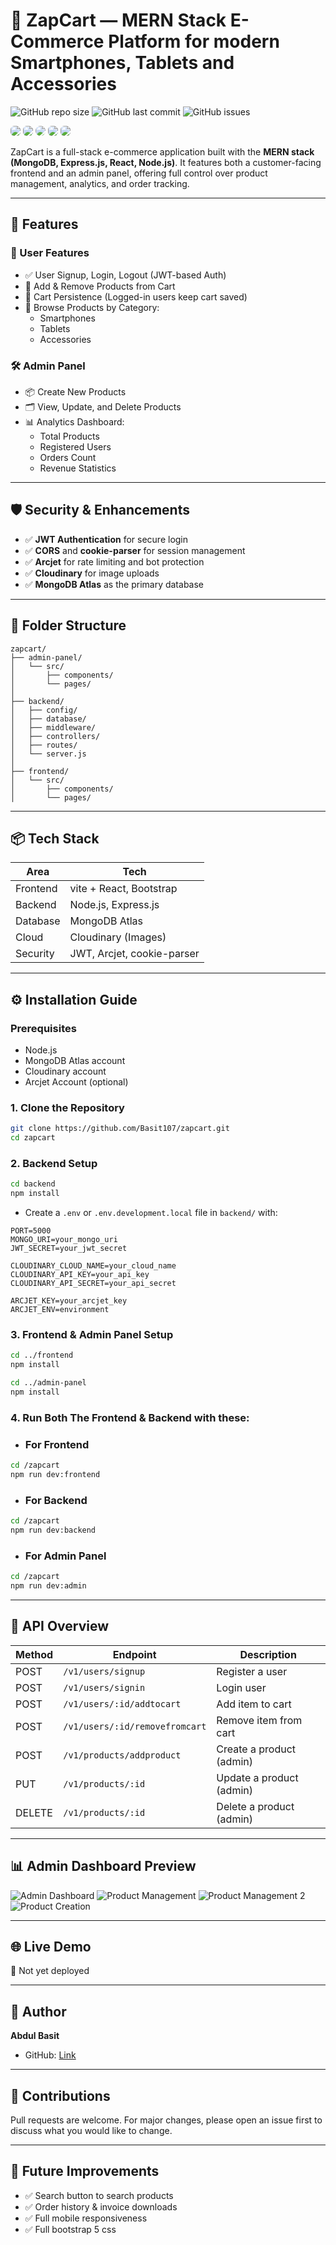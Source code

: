 
# 🛒 ZapCart — MERN Stack E-Commerce Platform for modern Smartphones, Tablets and Accessories

![GitHub repo size](https://img.shields.io/github/repo-size/Basit107/zapcart)
![GitHub last commit](https://img.shields.io/github/last-commit/Basit107/zapcart)
![GitHub issues](https://img.shields.io/github/issues/Basit107/zapcart)


<p>
  <img src="https://img.shields.io/badge/Node.js-20.x-brightgreen?style=classics&logo=node.js&logoColor=green" style="border-radius: 6px;" />
  <img src="https://img.shields.io/badge/Express.js-Backend-black?style=classic&logo=express&logoColor=white" style="border-radius: 6px;" />
  <img src="https://img.shields.io/badge/MongoDB-Atlas-green?style=classic&logo=mongodb&logoColor=lightgreen" style="border-radius: 8px;" />
  <img src="https://img.shields.io/badge/React-Frontend-61DAFB?style=classic&logo=react&logoColor=cyan" style="border-radius: 6px;" />
  <img src="https://img.shields.io/badge/Vite-Bundler-purple?style=classics&logo=vite&logoColor=yellow" style="border-radius: 6px;" />
</p>


ZapCart is a full-stack e-commerce application built with the **MERN stack (MongoDB, Express.js, React, Node.js)**. It features both a customer-facing frontend and an admin panel, offering full control over product management, analytics, and order tracking.

---

## 🚀 Features

### 🧍 User Features

- ✅ User Signup, Login, Logout (JWT-based Auth)
- 🛒 Add & Remove Products from Cart
- 🧠 Cart Persistence (Logged-in users keep cart saved)
- 📱 Browse Products by Category:
  - Smartphones
  - Tablets
  - Accessories

### 🛠 Admin Panel

- 📦 Create New Products
- 🗂 View, Update, and Delete Products
- 📊 Analytics Dashboard:
  - Total Products
  - Registered Users
  - Orders Count
  - Revenue Statistics

---

## 🛡️ Security & Enhancements

- ✅ **JWT Authentication** for secure login
- ✅ **CORS** and **cookie-parser** for session management
- ✅ **Arcjet** for rate limiting and bot protection
- ✅ **Cloudinary** for image uploads
- ✅ **MongoDB Atlas** as the primary database

---

## 📁 Folder Structure

```
zapcart/
├── admin-panel/
│   └── src/
│       ├── components/
│       └── pages/
│
├── backend/
│   ├── config/
│   ├── database/
│   ├── middleware/
│   ├── controllers/
│   ├── routes/
│   └── server.js
│
├── frontend/
│   └── src/
│       ├── components/
│       └── pages/
```

---

## 📦 Tech Stack

| Area       | Tech                         |
|------------|------------------------------|
| Frontend   | vite + React, Bootstrap      |
| Backend    | Node.js, Express.js          |
| Database   | MongoDB Atlas                |
| Cloud      | Cloudinary (Images)          |
| Security   | JWT, Arcjet, cookie-parser   |

---

## ⚙️ Installation Guide

### Prerequisites

- Node.js
- MongoDB Atlas account
- Cloudinary account
- Arcjet Account (optional)

### 1. Clone the Repository

```bash
git clone https://github.com/Basit107/zapcart.git
cd zapcart
```

### 2. Backend Setup

```bash
cd backend
npm install
```

- Create a `.env` or `.env.development.local` file in `backend/` with:

```env
PORT=5000
MONGO_URI=your_mongo_uri
JWT_SECRET=your_jwt_secret

CLOUDINARY_CLOUD_NAME=your_cloud_name
CLOUDINARY_API_KEY=your_api_key
CLOUDINARY_API_SECRET=your_api_secret

ARCJET_KEY=your_arcjet_key
ARCJET_ENV=environment
```

### 3. Frontend & Admin Panel Setup

```bash
cd ../frontend
npm install

cd ../admin-panel
npm install
```

### 4. Run Both The Frontend & Backend with these:


- <h3>For Frontend</h3>

```bash
cd /zapcart
npm run dev:frontend
```
- <h3>For Backend</h3>

```bash
cd /zapcart
npm run dev:backend
```

- <h3>For Admin Panel</h3>

```bash
cd /zapcart
npm run dev:admin
```
---

## 🔑 API Overview

| Method | Endpoint | Description |
|--------|----------|-------------|
| POST   | `/v1/users/signup` | Register a user |
| POST   | `/v1/users/signin` | Login user |
| POST   | `/v1/users/:id/addtocart` | Add item to cart |
| POST   | `/v1/users/:id/removefromcart` | Remove item from cart |
| POST   | `/v1/products/addproduct` | Create a product (admin) |
| PUT    | `/v1/products/:id` | Update a product (admin) |
| DELETE | `/v1/products/:id` | Delete a product (admin) |

---

## 📊 Admin Dashboard Preview



![Admin Dashboard](./screenshots/analytics.png)
![Product Management](./screenshots/list-of-products.png)
![Product Management 2](./screenshots/update-product.png)
![Product Creation](./screenshots/add-product.png)


---

## 🌐 Live Demo

🚧 Not yet deployed

---

## 👤 Author

**Abdul Basit**

- GitHub: [Link](https://github.com/Basit107)

---

## 🙌 Contributions

Pull requests are welcome. For major changes, please open an issue first to discuss what you would like to change.

---

## 📌 Future Improvements

- ✅ Search button to search products
- ✅ Order history & invoice downloads
- ✅ Full mobile responsiveness
- ✅ Full bootstrap 5 css
